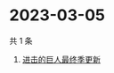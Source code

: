 # 2023-03-05

共 1 条

<!-- BEGIN -->
<!-- 最后更新时间 Sun Mar 05 2023 04:13:06 GMT+0800 (China Standard Time) -->

1. [进击的巨人最终季更新](https://www.zhihu.com/search?q=进击的巨人最终季更新)

<!-- END -->
